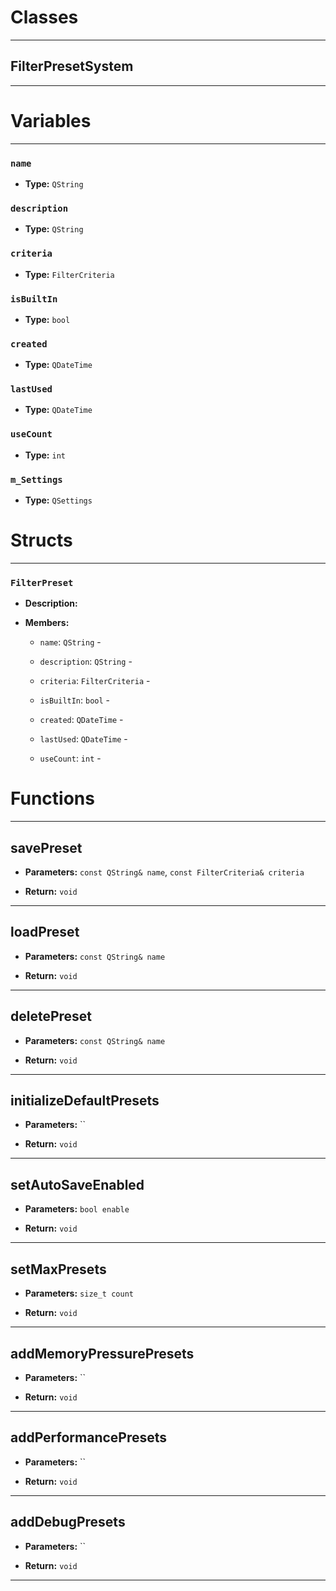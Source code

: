 # Classes
---

## FilterPresetSystem
---




# Variables
---

### `name`

- **Type:** `QString`



### `description`

- **Type:** `QString`



### `criteria`

- **Type:** `FilterCriteria`



### `isBuiltIn`

- **Type:** `bool`



### `created`

- **Type:** `QDateTime`



### `lastUsed`

- **Type:** `QDateTime`



### `useCount`

- **Type:** `int`



### `m_Settings`

- **Type:** `QSettings`




# Structs
---

### `FilterPreset`

- **Description:** 

- **Members:**

  - `name`: `QString` - 

  - `description`: `QString` - 

  - `criteria`: `FilterCriteria` - 

  - `isBuiltIn`: `bool` - 

  - `created`: `QDateTime` - 

  - `lastUsed`: `QDateTime` - 

  - `useCount`: `int` - 




# Functions
---

## savePreset



- **Parameters:** `const QString& name`, `const FilterCriteria& criteria`

- **Return:** `void`

---

## loadPreset



- **Parameters:** `const QString& name`

- **Return:** `void`

---

## deletePreset



- **Parameters:** `const QString& name`

- **Return:** `void`

---

## initializeDefaultPresets



- **Parameters:** ``

- **Return:** `void`

---

## setAutoSaveEnabled



- **Parameters:** `bool enable`

- **Return:** `void`

---

## setMaxPresets



- **Parameters:** `size_t count`

- **Return:** `void`

---

## addMemoryPressurePresets



- **Parameters:** ``

- **Return:** `void`

---

## addPerformancePresets



- **Parameters:** ``

- **Return:** `void`

---

## addDebugPresets



- **Parameters:** ``

- **Return:** `void`

---
